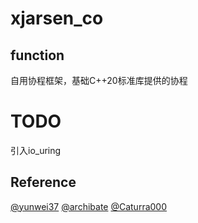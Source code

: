 # xjarsen_co

## function
自用协程框架，基础C++20标准库提供的协程

# TODO
引入io_uring

## Reference

[@yunwei37](https://github.com/yunwei37/co-uring-WebServer/tree/master)
[@archibate](https://github.com/archibate/co)
[@Caturra000](https://github.com/Caturra000/io_uring-examples-cpp)